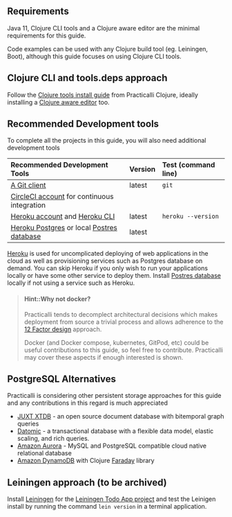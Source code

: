 ## Requirements

Java 11, Clojure CLI tools and a Clojure aware editor are the minimal requirements for this guide.

Code examples can be used with any Clojure build tool (eg. Leiningen, Boot), although this guide focuses on using Clojure CLI tools.


## Clojure CLI and tools.deps approach

Follow the [Clojure tools install guide](http://practical.li/clojure/clojure-cli/install/) from Practicalli Clojure, ideally installing a [Clojure aware editor](https://practical.li/clojure/clojure-editors/) too.


## Recommended Development tools

To complete all the projects in this guide, you will also need additional development tools

| Recommended Development Tools                                                                               | Version | Test (command line) |
|:------------------------------------------------------------------------------------------------------------|:--------|:--------------------|
| [A Git client](http://git-scm.com/)                                                                         | latest  | `git`               |
| [CircleCI account](http://circleci.com) for continuous integration                                          |         |                     |
| [Heroku account](http://heroku.com) and [Heroku CLI](https://devcenter.heroku.com/articles/heroku-cli)      | latest  | `heroku --version`  |
| [Heroku Postgres](https://www.heroku.com/postgres) or local [Postres database](https://www.postgresql.org/) | latest  |                     |

[Heroku](http://heroku.com) is used for uncomplicated deploying of web applications in the cloud as well as provisioning services such as Postgres database on demand.  You can skip Heroku if you only wish to run your applications locally or have some other service to deploy them.  Install [Postres database](https://www.postgresql.org/) locally if not using a service such as Heroku.

> #### Hint::Why not docker?
> Practicalli tends to decomplect architectural decisions which makes deployment from source a trivial process and allows adherence to the [12 Factor design](https://12factor.net/) approach.
>
> Docker (and Docker compose, kubernetes, GitPod, etc) could be useful contributions to this guide, so feel free to contribute.  Practicalli may cover these aspects if enough interested is shown.


## PostgreSQL Alternatives

Practicalli is considering other persistent storage approaches for this guide and any contributions in this regard is much appreciated

* [JUXT XTDB](https://xtdb.com/) - an open source document database with bitemporal graph queries
* [Datomic](https://www.datomic.com/) - a transactional database with a flexible data model, elastic scaling, and rich queries.
* [Amazon Aurora](https://aws.amazon.com/rds/aurora/) - MySQL and PostgreSQL compatible cloud native relational database
* [Amazon DynamoDB](https://aws.amazon.com/dynamodb/) with Clojure [Faraday](https://github.com/Taoensso/faraday) library


## Leiningen approach (to be archived)

Install [Leiningen](http://leiningen.org/) for the [Leiningen Todo App project](projects/leiningen/todo-app/) and test the Leinigen install by running the command `lein version` in a terminal application.
